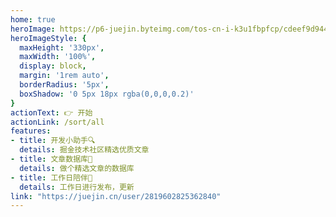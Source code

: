 ```yaml
---
home: true
heroImage: https://p6-juejin.byteimg.com/tos-cn-i-k3u1fbpfcp/cdeef9d944d344ac99f6ad1daf731cb8~tplv-k3u1fbpfcp-watermark.image?
heroImageStyle: {
  maxHeight: '330px',
  maxWidth: '100%',
  display: block,
  margin: '1rem auto',
  borderRadius: '5px',
  boxShadow: '0 5px 18px rgba(0,0,0,0.2)'
}
actionText: 👉 开始
actionLink: /sort/all
features:
- title: 开发小助手🔍
  details: 掘金技术社区精选优质文章
- title: 文章数据库🎥
  details: 做个精选文章的数据库
- title: 工作日陪伴🚥
  details: 工作日进行发布，更新
link: "https://juejin.cn/user/2819602825362840"
---
```

